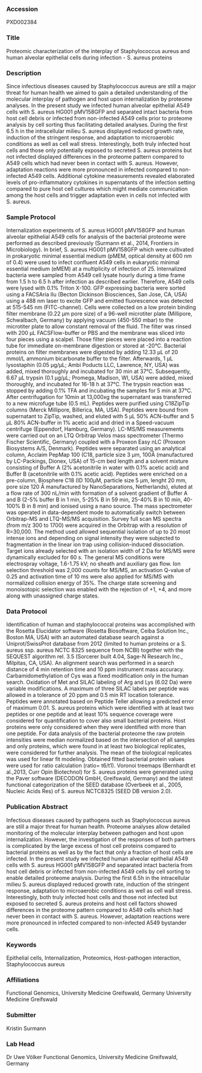 ### Accession
PXD002384

### Title
Proteomic characterization of the interplay of Staphylococcus aureus and human alveolar epithelial cells during infection - S. aureus proteins

### Description
Since infectious diseases caused by Staphylococcus aureus are still a major threat for human health we aimed to gain a detailed understanding of the molecular interplay of pathogen and host upon internalization by proteome analyses. In the present study we infected human alveolar epithelial A549 cells with S. aureus HG001 pMV158GFP and separated intact bacteria from host cell debris or infected from non-infected A549 cells prior to proteome analysis by cell sorting thus facilitating detailed analyses. During the first 6.5 h in the intracellular milieu S. aureus displayed reduced growth rate, induction of the stringent response, and adaptation to microaerobic conditions as well as cell wall stress. Interestingly, both truly infected host cells and those only potentially exposed to secreted S. aureus proteins but not infected displayed differences in the proteome pattern compared to A549 cells which had never been in contact with S. aureus. However, adaptation reactions were more pronounced in infected compared to non-infected A549 cells. Additional cytokine measurements revealed elaborated levels of pro-inflammatory cytokines in supernatants of the infection setting compared to pure host cell cultures which might mediate communication among the host cells and trigger adaptation even in cells not infected with S. aureus.

### Sample Protocol
Internalization experiments of S. aureus HG001 pMV158GFP and human alveolar epithelial A549 cells for analysis of the bacterial proteome were performed as described previously (Surmann et al., 2014, Frontiers in Microbiology). In brief, S. aureus HG001 pMV158GFP which were cultivated in prokaryotic minimal essential medium (pMEM, optical density at 600 nm of 0.4) were used to infect confluent A549 cells in eukaryotic minimal essential medium (eMEM) at a multiplicity of infection of 25. Internalized bacteria were sampled from A549 cell lysate hourly during a time frame from 1.5 h to 6.5 h after infection as described earlier. Therefore, A549 cells were lysed with 0.1% Triton X-100. GFP expressing bacteria were sorted using a FACSAria IIu (Becton Dickinson Biosciences, San Jose, CA, USA) using a 488 nm laser to excite GFP and emitted fluorescence was detected at 515-545 nm (FITC-channel). Cells were collected on a low protein binding filter membrane (0.22 µm pore size) of a 96-well microtiter plate (Millipore, Schwalbach, Germany) by applying vacuum (450-550 mbar) to the microtiter plate to allow constant removal of the fluid. The filter was rinsed with 200 µL FACSFlow-buffer or PBS and the membrane was sliced into four pieces using a scalpel. Those filter pieces were placed into a reaction tube for immediate on-membrane digestion or stored at -20°C. Bacterial proteins on filter membranes were digested by adding 12.33 µL of 20 mmol/L ammonium bicarbonate buffer to the filter. Afterwards, 1 µL lysostaphin (0.05 µg/µL; Ambi Poducts LLC, Lawrence, NY, USA) was added, mixed thoroughly and incubated for 30 min at 37°C. Subsequently, 6.67 µL trypsin (0.1 µg/µL; Promega, Madison, WI, USA) were added, mixed thoroughly, and incubated for 16-18 h at 37°C. The trypsin reaction was stopped by adding 0.1% TFA and incubating the samples for 5 min at 37°C. After centrifugation for 10min at 13,000xg the supernatant was transferred to a new microfuge tube (0.5 mL). Peptides were purified using C18ZipTip columns (Merck Millipore, Billerica, MA, USA). Peptides were bound from supernatant to ZipTip, washed, and eluted with 5 µL 50% ACN-buffer and 5 µL 80% ACN-buffer in 1% acetic acid and dried in a Speed-vacuum centrifuge (Eppendorf, Hamburg, Germany).  LC-MS/MS measurements were carried out on an LTQ Orbitrap Velos mass spectrometer (Thermo Fischer Scientific, Germany) coupled with a Proxeon Easy nLC (Proxeon Biosystems A/S, Denmark). Peptides were separated using an analytical column, Acclaim PepMap 100 (C18, particle size 3 μm, 100Å (manufactured by LC-Packings, Dionex, USA) of 15-cm bed length and a solvent mixture consisting of Buffer A (2% acetonitrile in water with 0.1% acetic acid) and Buffer B (acetonitrile with 0.1% acetic acid). Peptides were enriched on a pre-column, Biosphere C18 (ID 100µM, particle size 5 µm, lenght 20 mm, pore size 120 Å manufactured by NanoSeparations, Netherlands), eluted at a flow rate of 300 nL/min with formation of a solvent gradient of Buffer A and B (2-5% buffer B in 1 min, 5-25% B in 59 min, 25-40% B in 10 min, 40-100% B in 8 min) and ionised using a nano source. The mass spectrometer was operated in data-dependent mode to automatically switch between Orbitrap-MS and LTQ-MS/MS acquisition. Survey full scan MS spectra (from m/z 300 to 1700) were acquired in the Orbitrap with a resolution of R=30,000. The method used allowed sequential isolation of up to 20 most intense ions and depending on signal intensity they were subjected to fragmentation in the linear ion trap using collision-induced dissociation. Target ions already selected with an isolation width of 2 Da for MS/MS were dynamically excluded for 60 s. The general MS conditions were electrospray voltage, 1.6-1.75 kV; no sheath and auxiliary gas flow. Ion selection threshold was 2,000 counts for MS/MS, an activation Q-value of 0.25 and activation time of 10 ms were also applied for MS/MS with normalized collision energy of 35%. The charge state screening and monoisotopic selection was enabled with the rejection of +1, +4, and more along with unassigned charge states.

### Data Protocol
Identification of human and staphylococcal proteins was accomplished with the Rosetta Elucidator software (Rosetta Biosoftware, Ceiba Solution Inc., Boston MA, USA) with an automated database search against a Uniprot/SwissProt database from 2012 (limited to human proteins or a S. aureus ssp. aureus NCTC 8325 sequence from NCBI) together with the SEQUEST algorithm rel. 3.5 (Sorcerer built 4.04, Sage-N Research Inc., Milpitas, CA, USA). An alignment search was performed in a search distance of 4 min retention time and 10 ppm instrument mass accuracy. Carbamidomethylation of Cys was a fixed modification only in the human search. Oxidation of Met and SILAC labeling of Arg and Lys (6.02 Da) were variable modifications. A maximum of three SILAC labels per peptide was allowed in a tolerance of 20 ppm and 0.5 min RT location tolerance. Peptides were annotated based on Peptide Teller allowing a predicted error of maximum 0.01.  S. aureus proteins which were identified with at least two peptides or one peptide and at least 10% sequence coverage were considered for quantification to cover also small bacterial proteins. Host proteins were only considered when they were identified with more than one peptide. For data analysis of the bacterial proteome the raw protein intensities were median normalized based on the intersection of all samples and only proteins, which were found in at least two biological replicates, were considered for further analysis. The mean of the biological replicates was used for linear fit modeling. Obtained fitted bacterial protein values were used for ratio calculation (ratio= t6/t1). Voronoi treemaps (Bernhardt et al.,2013, Curr Opin Biotechnol) for S. aureus proteins were generated using the Paver software (DECODON GmbH, Greifswald, Germany) and the latest functional categorization of the SEED database (Overbeek et al., 2005, Nucleic Acids Res)  of S. aureus NCTC8325 (SEED DB version 2.0).

### Publication Abstract
Infectious diseases caused by pathogens such as Staphylococcus aureus are still a major threat for human health. Proteome analyses allow detailed monitoring of the molecular interplay between pathogen and host upon internalization. However, the investigation of the responses of both partners is complicated by the large excess of host cell proteins compared to bacterial proteins as well as by the fact that only a fraction of host cells are infected. In the present study we infected human alveolar epithelial A549 cells with S. aureus HG001 pMV158GFP and separated intact bacteria from host cell debris or infected from non-infected A549 cells by cell sorting to enable detailed proteome analysis. During the first 6.5h in the intracellular milieu S. aureus displayed reduced growth rate, induction of the stringent response, adaptation to microaerobic conditions as well as cell wall stress. Interestingly, both truly infected host cells and those not infected but exposed to secreted S. aureus proteins and host cell factors showed differences in the proteome pattern compared to A549 cells which had never been in contact with S. aureus. However, adaptation reactions were more pronounced in infected compared to non-infected A549 bystander cells.

### Keywords
Epithelial cells, Internalization, Proteomics, Host-pathogen interaction, Staphylococcus aureus

### Affiliations
Functional Genomics, University Medicine Greifswald, Germany
University Medicine Greifswald

### Submitter
Kristin Surmann

### Lab Head
Dr Uwe Völker
Functional Genomics, University Medicine Greifswald, Germany


